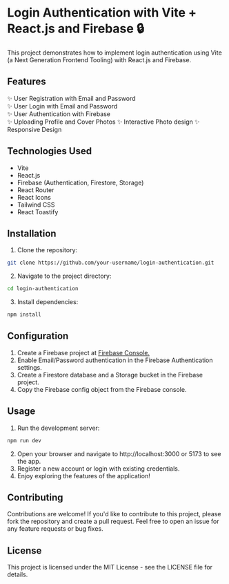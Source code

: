 # Login Authentication with Vite + React.js and Firebase 🔒

This project demonstrates how to implement login authentication using Vite (a Next Generation Frontend Tooling) with React.js and Firebase.

## Features

✨ User Registration with Email and Password  
✨ User Login with Email and Password  
✨ User Authentication with Firebase  
✨ Uploading Profile and Cover Photos
✨ Interactive Photo design
✨ Responsive Design  

## Technologies Used

- Vite
- React.js
- Firebase (Authentication, Firestore, Storage)
- React Router
- React Icons
- Tailwind CSS
- React Toastify

## Installation

1. Clone the repository:

```bash
git clone https://github.com/your-username/login-authentication.git
```

2. Navigate to the project directory:
```bash
cd login-authentication
```
3. Install dependencies:
```bash
npm install
```

## Configuration

1. Create a Firebase project at [Firebase Console.](https://console.firebase.google.com/)
2. Enable Email/Password authentication in the Firebase Authentication settings.
3. Create a Firestore database and a Storage bucket in the Firebase project.
4. Copy the Firebase config object from the Firebase console.

## Usage

1. Run the development server:
```bash
npm run dev
```
2. Open your browser and navigate to http://localhost:3000 or 5173 to see the app.
3. Register a new account or login with existing credentials.
4. Enjoy exploring the features of the application!

## Contributing

Contributions are welcome! If you'd like to contribute to this project, please fork the repository and create a pull request. Feel free to open an issue for any feature requests or bug fixes.

## License
This project is licensed under the MIT License - see the LICENSE file for details.
